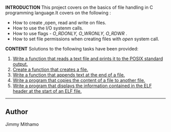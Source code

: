 **INTRODUCTION**
This project covers on the basics of file handling in C programming language.It covers on the following :
* How to create ,open, read and write on files.
* How to use the I/O systenm calls.
* How to use flags - *O_RDONLY, O_WRONLY, O_RDWR* .
* How to set file permissions when creating files with *open* system call.

**CONTENT**
Solutions to the following tasks have been provided:

1. [Write a function that reads a text file and prints it to the POSIX standard output.](0-read_textfile.c)
2. [Create a function that creates a file.](1-create_file.c)
3. [Write a function that appends text at the end of a file.](2-append_text_to_file.c)
4. [Write a program that copies the content of a file to another file.](3-cp.c)
5. [Write a program that displays the information contained in the ELF header at the start of an ELF file.](100-elf_header.c)

---
**Author**
---
Jimmy Mithamo
